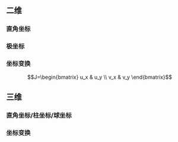 ## 二维



### 直角坐标

### 极坐标

### 坐标变换

$$J=\begin{bmatrix} u_x & u_y \\ v_x & v_y \end{bmatrix}$$


## 三维

### 直角坐标/柱坐标/球坐标


### 坐标变换






